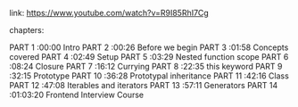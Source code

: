 link: https://www.youtube.com/watch?v=R9I85RhI7Cg

chapters:

PART 1 :00:00 Intro
PART 2 :00:26 Before we begin
PART 3 :01:58 Concepts covered
PART 4 :02:49 Setup
PART 5 :03:29 Nested function scope
PART 6 :08:24 Closure
PART 7 :16:12 Currying
PART 8 :22:35 this keyword
PART 9 :32:15 Prototype
PART 10 :36:28 Prototypal inheritance
PART 11 :42:16 Class
PART 12 :47:08 Iterables and iterators
PART 13 :57:11 Generators
PART 14 :01:03:20 Frontend Interview Course